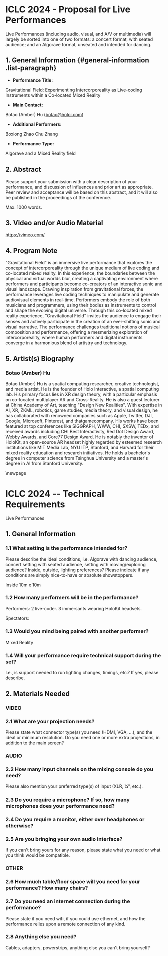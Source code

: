 # ICLC 2024 - Proposal for Live Performances

Live Performances (including audio, visual, and A/V or multimedia) will largely be sorted into one of two formats: a concert format, with seated audience; and an Algorave format, unseated and intended for dancing. 

## 1. General Information {#general-information .list-paragraph}

-   **Performance Title:**

Gravitational Field: Experimenting Intercorporeality as Live-coding Instruments within a Co-located Mixed Reality

-   **Main Contact:**

Botao (Amber) Hu (botao@holoi.com)

-   **Additional Performers:**

Boxiong Zhao 
Chu Zhang 

-   **Performance Type:** 

Algorave and a Mixed Reality field

## 2. Abstract

Please support your submission with a clear description of your performance, and discussion of influences and prior art as appropriate. 
Peer review and acceptance will be based on this abstract, and it will also be published in the proceedings of the conference. 

Max. 1000 words. 

## 3. Video and/or Audio Material

https://vimeo.com/

## 4. Program Note

"Gravitational Field" is an immersive live performance that explores the concept of intercorporeality through the unique medium of live coding and co-located mixed reality. In this experience, the boundaries between the physical and virtual worlds blur, creating a captivating environment where performers and participants become co-creators of an interactive sonic and visual landscape. Drawing inspiration from gravitational forces, the performance leverages live coding techniques to manipulate and generate audiovisual elements in real-time. Performers embody the role of both musicians and programmers, using their bodies as instruments to control and shape the evolving digital universe. Through this co-located mixed reality experience, "Gravitational Field" invites the audience to engage their senses and actively participate in the creation of an ever-shifting sonic and visual narrative. The performance challenges traditional notions of musical composition and performance, offering a mesmerizing exploration of intercorporeality, where human performers and digital instruments converge in a harmonious blend of artistry and technology.


## 5. Artist(s) Biography

### Botao (Amber) Hu

Botao (Amber) Hu is a spatial computing researcher, creative technologist, and media artist. He is the founder of Holo Interactive, a spatial computing lab. His primary focus lies in XR design theory, with a particular emphasis on co-located multiplayer AR and Cross-Reality. He is also a guest lecturer at China Academy of Art, teaching "Design New Realities". With expertise in AI, XR, ZKML, robotics, game studies, media theory, and visual design, he has collaborated with renowned companies such as Apple, Twitter, DJI, Google, Microsoft, Pinterest, and thatgamecompany. His works have been featured at top conferences like SIGGRAPH, WWW, CHI, SXSW, TEDx, and received awards including CHI Best Interactivity, Red Dot Design Award, Webby Awards, and Core77 Design Award. He is notably the inventor of HoloKit, an open-source AR headset highly regarded by esteemed research institutions like MIT Media Lab, NYU ITP, Stanford, and Harvard for their mixed reality education and research initiatives. He holds a bachelor's degree in computer science from Tsinghua University and a master's degree in AI from Stanford University.

\newpage

# ICLC 2024 -- Technical Requirements

Live Performances

## 1. General Information

### 1.1 What setting is the performance intended for?

Please describe the ideal conditions, i.e. Algorave with dancing audience, concert setting with seated audience, setting with moving/exploring audience? Inside, outside, lighting preferences? Please indicate if any conditions are simply nice-to-have or absolute showstoppers. 

Inside 
10m x 10m 


### 1.2 How many performers will be in the performance?

Performers: 
2 live-coder. 
3 immersants wearing HoloKit headsets. 

Spectators:


### 1.3 Would you mind being paired with another performer?

Mixed Reality 

### 1.4 Will your performance require technical support **during** the set? 

I.e., is support needed to run lighting changes, timings, etc.? If yes, please describe. 

## 2. Materials Needed

### VIDEO

### 2.1 What are your projection needs? 

Please state what connector type(s) you need (HDMI, VGA, ...), and the ideal or minimum resolution. Do you need one or more extra projections, in addition to the main screen?

### AUDIO

### 2.2 How many input channels on the mixing console do you need?

Please also mention your preferred type(s) of input (XLR, ¼", etc.).

### 2.3 Do you require a microphone? If so, how many microphones does your performance need?

### 2.4 Do you require a monitor, either over headphones or otherwise?

### 2.5 Are you bringing your own audio interface?

If you can't bring yours for any reason, please state what you need or what you think would be compatible.

### OTHER

### 2.6 How much table/floor space will you need for your performance? How many chairs?

### 2.7 Do you need an internet connection during the performance? 

Please state if you need wifi, if you could use ethernet, and how the performance relies upon a remote connection of any kind. 

### 2.8 Anything else you need? 

Cables, adapters, powerstrips, anything else you can't bring yourself?
